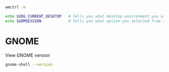 ```bash
wmctrl -m
```
```bash
echo $XDG_CURRENT_DESKTOP   # Tells you what desktop environment you are using
echo $GDMSESSION            # Tells you what option you selected from the lightdm greeter to login
```

# GNOME
View GNOME version
```bash
gnome-shell --version
```
